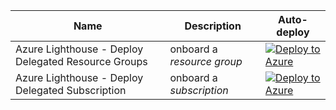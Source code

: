 Name | Description   | Auto-deploy   |
-----| ------------- |---------------
| Azure Lighthouse - Deploy Delegated Resource Groups |onboard a *resource group* | [![Deploy to Azure](https://aka.ms/deploytoazurebutton)](https://portal.azure.com/#create/Microsoft.Template/uri/https%3A%2F%2Fraw.githubusercontent.com%2Franc1d%2FAzure%2Fmain%2FLighthouse%2Fsentinel-delegated-rg.json)
| Azure Lighthouse - Deploy Delegated Subscription |onboard a *subscription* | [![Deploy to Azure](https://aka.ms/deploytoazurebutton)](https://portal.azure.com/#create/Microsoft.Template/uri/https%3A%2F%2Fraw.githubusercontent.com%2Franc1d%2FAzure%2Fmain%2FLighthouse%2Fsentinel-delegated-rg.json)
